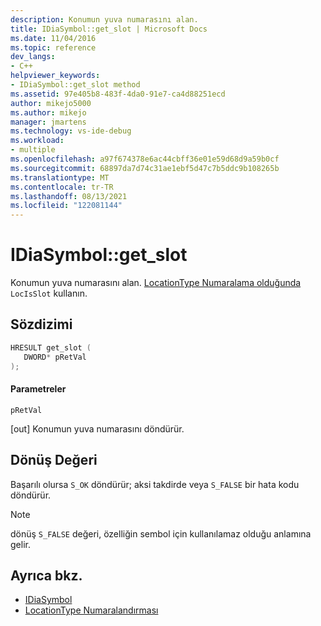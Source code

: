 ```yaml
---
description: Konumun yuva numarasını alan.
title: IDiaSymbol::get_slot | Microsoft Docs
ms.date: 11/04/2016
ms.topic: reference
dev_langs:
- C++
helpviewer_keywords:
- IDiaSymbol::get_slot method
ms.assetid: 97e405b8-483f-4da0-91e7-ca4d88251ecd
author: mikejo5000
ms.author: mikejo
manager: jmartens
ms.technology: vs-ide-debug
ms.workload:
- multiple
ms.openlocfilehash: a97f674378e6ac44cbff36e01e59d68d9a59b0cf
ms.sourcegitcommit: 68897da7d74c31ae1ebf5d47c7b5ddc9b108265b
ms.translationtype: MT
ms.contentlocale: tr-TR
ms.lasthandoff: 08/13/2021
ms.locfileid: "122081144"
---
```

# <a name="idiasymbolget_slot"></a>IDiaSymbol::get_slot
Konumun yuva numarasını alan. [LocationType Numaralama olduğunda](../../debugger/debug-interface-access/locationtype.md) `LocIsSlot` kullanın.

## <a name="syntax"></a>Sözdizimi

```C++
HRESULT get_slot ( 
   DWORD* pRetVal
);
```

#### <a name="parameters"></a>Parametreler
 `pRetVal`

[out] Konumun yuva numarasını döndürür.

## <a name="return-value"></a>Dönüş Değeri
 Başarılı olursa `S_OK` döndürür; aksi takdirde veya `S_FALSE` bir hata kodu döndürür.

> [!NOTE]
> dönüş `S_FALSE` değeri, özelliğin sembol için kullanılamaz olduğu anlamına gelir.

## <a name="see-also"></a>Ayrıca bkz.
- [IDiaSymbol](../../debugger/debug-interface-access/idiasymbol.md)
- [LocationType Numaralandırması](../../debugger/debug-interface-access/locationtype.md)
